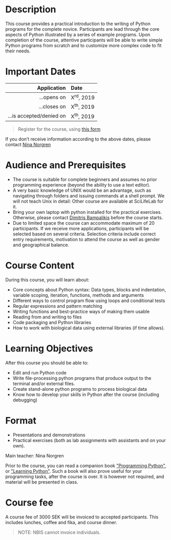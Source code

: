 # Description

This course provides a practical introduction to the writing of
Python programs for the complete novice. Participants are lead
through the core aspects of Python illustrated by a series of
example programs. Upon completion of the course, attentive
participants will be able to write simple Python programs from
scratch and to customize more complex code to fit their needs.


# Important Dates

| Application | Date |
|------------:|:-----|
| ...opens on | X<sup>rd</sup>, 2019 |
| ...closes on | X<sup>th</sup>, 2019 |
| ...is accepted/denied on | X<sup>th</sup>, 2019 |

> Register for the course, using
[this form](https://goo.gl/forms/53y2SxT7b91DcNh13)

If you don’t receive information according to the above dates, please
contact <a href="mailto:dimitrios.bampalikis@nbis.se?subject=[Python HT24]
Registration">Nina Norgren</a>

# Audience and Prerequisites

* The course is suitable for complete beginners and assumes no prior
  programming experience (beyond the ability to use a text editor).
* A very basic knowledge of UNIX would be an advantage, such as
  navigating through folders and issuing commands at a shell
  prompt. We will not teach Unix in detail: Other course are available
  at SciLifeLab for it.
* Bring your own laptop with python installed for the practical
  exercises. Otherwise, please contact <a
  href="mailto:dimitrios.bampalikis@nbis.se?subject=[Python HT24] I need a laptop">Dimitris Bampalikis</a> before the course starts.
* Due to limited space the course can accommodate maximum of 20 participants.
  If we receive more applications, participants will be selected based on
  several criteria. Selection criteria include correct entry requirements,
  motivation to attend the course as well as gender and geographical balance.

# Course Content

During this course, you will learn about:

* Core concepts about Python syntax: Data types, blocks and indentation, variable scoping, iteration, functions, methods and arguments
* Different ways to control program flow using loops and conditional tests
* Regular expressions and pattern matching
* Writing functions and best-practice ways of making them usable
* Reading from and writing to files
* Code packaging and Python libraries
* How to work with biological data using external libraries (if time allows).

# Learning Objectives

After this course you should be able to:

* Edit and run Python code
* Write file-processing python programs that produce output to the terminal and/or external files.
* Create stand-alone python programs to process biological data
* Know how to develop your skills in Python after the course (including debugging)

# Format

* Presentations and demonstrations
* Practical exercises (both as lab assignments with assistants and on your own).

Main teacher: Nina Norgren

Prior to the course, you can read a companion
book
["Programming Python"](//shop.oreilly.com/product/9780596158118.do),
or
["Learning Python"](//shop.oreilly.com/product/0636920028154.do). Such
a book will also prove useful for your programming tasks, after the
course is over. It is however not required, and material will be
presented in class.

# Course fee

A course fee of 3000 SEK will be invoiced to accepted participants.
This includes lunches, coffee and fika, and course dinner.

> NOTE: NBIS cannot invoice individuals.
